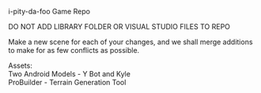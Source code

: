 i-pity-da-foo Game Repo

DO NOT ADD LIBRARY FOLDER OR VISUAL STUDIO FILES TO REPO

Make a new scene for each of your changes, and we shall merge additions to make for as few conflicts as possible.

Assets:  
Two Android Models - Y Bot and Kyle  
ProBuilder - Terrain Generation Tool
